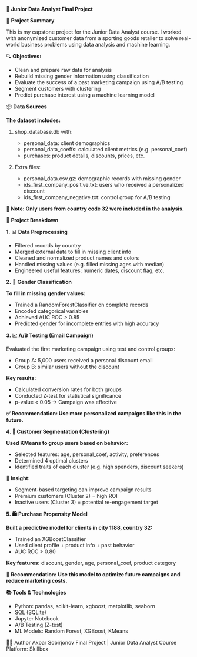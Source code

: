 🏁 **Junior Data Analyst Final Project**

📌 **Project Summary**

This is my capstone project for the Junior Data Analyst course. I worked with anonymized customer data from a sporting goods retailer to solve real-world business problems using data analysis and machine learning.

🔍 **Objectives:**

- Clean and prepare raw data for analysis
- Rebuild missing gender information using classification
- Evaluate the success of a past marketing campaign using A/B testing
- Segment customers with clustering
- Predict purchase interest using a machine learning model

📦 **Data Sources**

**The dataset includes:**

1. shop_database.db with:

    - personal_data: client demographics 
    - personal_data_coeffs: calculated client metrics (e.g. personal_coef)
    - purchases: product details, discounts, prices, etc.

2. Extra files:
    - personal_data.csv.gz: demographic records with missing gender
    - ids_first_company_positive.txt: users who received a personalized discount
    - ids_first_company_negative.txt: control group for A/B testing

**📌 Note: Only users from country code 32 were included in the analysis.**

🧠 **Project Breakdown**

**1.** 📊 **Data Preprocessing**
- Filtered records by country
- Merged external data to fill in missing client info
- Cleaned and normalized product names and colors
- Handled missing values (e.g. filled missing ages with median)
- Engineered useful features: numeric dates, discount flag, etc.

**2.** 🚻 **Gender Classification**

**To fill in missing gender values:**
- Trained a RandomForestClassifier on complete records
- Encoded categorical variables
- Achieved AUC ROC > 0.85
- Predicted gender for incomplete entries with high accuracy

**3. 📈 A/B Testing (Email Campaign)**

Evaluated the first marketing campaign using test and control groups:

- Group A: 5,000 users received a personal discount email
- Group B: similar users without the discount

**Key results:**

- Calculated conversion rates for both groups
- Conducted Z-test for statistical significance
- p-value < 0.05 → Campaign was effective

**✅ Recommendation: Use more personalized campaigns like this in the future.**

**4. 👥 Customer Segmentation (Clustering)**

**Used KMeans to group users based on behavior:**
- Selected features: age, personal_coef, activity, preferences
- Determined 4 optimal clusters
- Identified traits of each cluster (e.g. high spenders, discount seekers)

**📢 Insight:**
- Segment-based targeting can improve campaign results
- Premium customers (Cluster 2) = high ROI
- Inactive users (Cluster 3) = potential re-engagement target

**5. 🛍 Purchase Propensity Model**

**Built a predictive model for clients in city 1188, country 32:**
- Trained an XGBoostClassifier
- Used client profile + product info + past behavior
- AUC ROC > 0.80

**Key features:**
discount, gender, age, personal_coef, product category

**🎯 Recommendation: Use this model to optimize future campaigns and reduce marketing costs.**

**📚 Tools & Technologies**
- Python: pandas, scikit-learn, xgboost, matplotlib, seaborn
- SQL (SQLite)
- Jupyter Notebook
- A/B Testing (Z-test)
- ML Models: Random Forest, XGBoost, KMeans

🙋‍♂️ Author
Akbar Sobirjonov
Final Project | Junior Data Analyst Course
Platform: Skillbox
